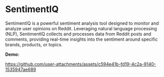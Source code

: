 # SentimentIQ
SentimentIQ is a powerful sentiment analysis tool designed to monitor and analyze user opinions on Reddit. Leveraging natural language processing (NLP), SentimentIQ collects and processes data from Reddit posts and comments, providing real-time insights into the sentiment around specific brands, products, or topics.

**Demo:** 

https://github.com/user-attachments/assets/c594e41b-fd19-4c2a-9140-1535947ae689

